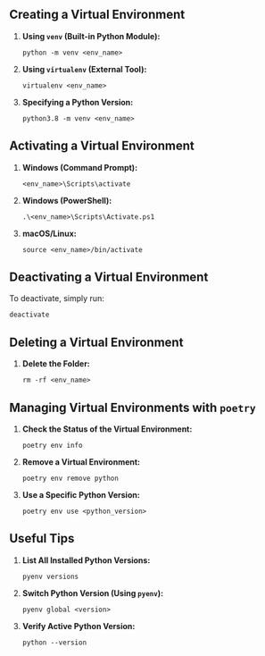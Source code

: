 ## Creating a Virtual Environment

1. **Using `venv` (Built-in Python Module):**
    
    ```shell
    python -m venv <env_name>
    ```
    
2. **Using `virtualenv` (External Tool):**
    
    ```shell
    virtualenv <env_name>
    ```
    
3. **Specifying a Python Version:**
    
    ```shell
    python3.8 -m venv <env_name>
    ```
    

## Activating a Virtual Environment

1. **Windows (Command Prompt):**
    
    ```shell
    <env_name>\Scripts\activate
    ```
    
2. **Windows (PowerShell):**
    
    ```shell
    .\<env_name>\Scripts\Activate.ps1
    ```
    
3. **macOS/Linux:**
    
    ```shell
    source <env_name>/bin/activate
    ```
    

## Deactivating a Virtual Environment

To deactivate, simply run:

```shell
deactivate
```

## Deleting a Virtual Environment

1. **Delete the Folder:**
    
    ```shell
    rm -rf <env_name>
    ```
    

## Managing Virtual Environments with `poetry`

1. **Check the Status of the Virtual Environment:**
    
    ```shell
    poetry env info
    ```
    
2. **Remove a Virtual Environment:**
    
    ```shell
    poetry env remove python
    ```
    
3. **Use a Specific Python Version:**
    
    ```shell
    poetry env use <python_version>
    ```
    

## Useful Tips

1. **List All Installed Python Versions:**
    
    ```shell
    pyenv versions
    ```
    
2. **Switch Python Version (Using `pyenv`):**
    
    ```shell
    pyenv global <version>
    ```
    
3. **Verify Active Python Version:**
    
    ```shell
    python --version
    ```